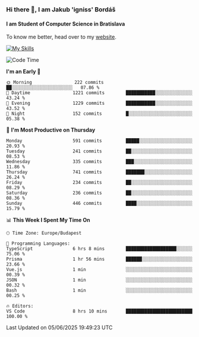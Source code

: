 ### Hi there 👋, I am Jakub 'igniss' Bordáš

#### I am Student of Computer Science in Bratislava
To know me better, head over to my [website](https://bordas.sk).

[![My Skills](https://skillicons.dev/icons?i=js,typescript,html,css,figma,svelte,vue,next,postgresql,nest,express,nodejs)](https://bordas.sk)


<!--START_SECTION:waka-->
![Code Time](http://img.shields.io/badge/Code%20Time-1%2C926%20hrs%2041%20mins-blue)

**I'm an Early 🐤** 

```text
🌞 Morning                222 commits         ██░░░░░░░░░░░░░░░░░░░░░░░   07.86 % 
🌆 Daytime                1221 commits        ███████████░░░░░░░░░░░░░░   43.24 % 
🌃 Evening                1229 commits        ███████████░░░░░░░░░░░░░░   43.52 % 
🌙 Night                  152 commits         █░░░░░░░░░░░░░░░░░░░░░░░░   05.38 % 
```
📅 **I'm Most Productive on Thursday** 

```text
Monday                   591 commits         █████░░░░░░░░░░░░░░░░░░░░   20.93 % 
Tuesday                  241 commits         ██░░░░░░░░░░░░░░░░░░░░░░░   08.53 % 
Wednesday                335 commits         ███░░░░░░░░░░░░░░░░░░░░░░   11.86 % 
Thursday                 741 commits         ███████░░░░░░░░░░░░░░░░░░   26.24 % 
Friday                   234 commits         ██░░░░░░░░░░░░░░░░░░░░░░░   08.29 % 
Saturday                 236 commits         ██░░░░░░░░░░░░░░░░░░░░░░░   08.36 % 
Sunday                   446 commits         ████░░░░░░░░░░░░░░░░░░░░░   15.79 % 
```


📊 **This Week I Spent My Time On** 

```text
🕑︎ Time Zone: Europe/Budapest

💬 Programming Languages: 
TypeScript               6 hrs 8 mins        ███████████████████░░░░░░   75.06 % 
Prisma                   1 hr 56 mins        ██████░░░░░░░░░░░░░░░░░░░   23.66 % 
Vue.js                   1 min               ░░░░░░░░░░░░░░░░░░░░░░░░░   00.39 % 
JSON                     1 min               ░░░░░░░░░░░░░░░░░░░░░░░░░   00.32 % 
Bash                     1 min               ░░░░░░░░░░░░░░░░░░░░░░░░░   00.25 % 

🔥 Editors: 
VS Code                  8 hrs 10 mins       █████████████████████████   100.00 % 
```


 Last Updated on 05/06/2025 19:49:23 UTC
<!--END_SECTION:waka-->
